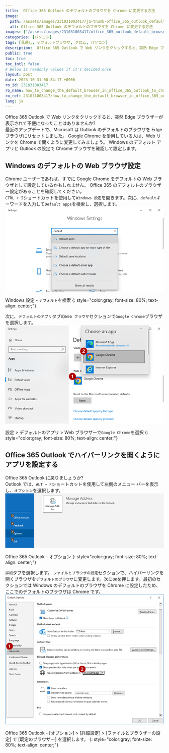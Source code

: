 ```yaml
---
title:  Office 365 Outlook のデフォルトのブラウザを Chrome に変更する方法
image:
  path: /assets/images/231031003417/ja-thumb-office_365_outlook_default_browser-win-i-settings-default-apps.png
  alt: Office 365 Outlook のデフォルトのブラウザを Chrome に変更する方法
images: ["/assets/images/231031003417/office_365_outlook_default_browser-win-i-settings-default-apps.png", "/assets/images/231031003417/office_365_outlook_default_browser-settings-default-apps-web-browser-google-chrome.png", "/assets/images/231031003417/office_365_outlook_default_browser-alt-f-options.png", "/assets/images/231031003417/office_365_outlook_default_browser-outlook-options.png"]
categories: [パソコン]
tags: [見通し, デフォルトブラウザ, クロム, パソコン]
description:  Office 365 Outlook で Web リンクをクリックすると、突然 Edge ブラウザーが表示されて不便になったことはありませんか?最近のアップデートで、Microsoft は Outlook のデフォルトのブラウザを Edge ブラウザにリセットしました。 Google Chrome を愛用している人は、Web リンクを Chrome で開くように変更してみましょう。 Windows のデフォルト アプリと Outlook の設定で Chrome ブラウザを確認して設定します。
public: true
toc: true
toc_intl: false
# Below is readonly values if it's decided once
layout: post
date: 2023-10-31 00:34:17 +0900
ro_id: 231031003417
ro_name: how_to_change_the_default_browser_in_office_365_outlook_to_chrome
ro_ref: 231031003417/how_to_change_the_default_browser_in_office_365_outlook_to_chrome
lang: ja
---
```

Office 365 Outlook で Web リンクをクリックすると、突然 Edge ブラウザーが表示されて不便になったことはありませんか?  
最近のアップデートで、Microsoft は Outlook のデフォルトのブラウザを Edge ブラウザにリセットしました。 Google Chrome を愛用している人は、Web リンクを Chrome で開くように変更してみましょう。 Windows のデフォルト アプリと Outlook の設定で Chrome ブラウザを確認して設定します。  
## Windows のデフォルトの Web ブラウザ設定
Chrome ユーザーであれば、すでに Google Chrome をデフォルトの Web ブラウザとして設定しているかもしれません。 Office 365 のデフォルトのブラウザー設定があることを確認してください。  
`CTRL + I`ショートカットを使用して`Windows 設定`を開きます。次に、`default`キーワードを入力して`Default apps`を検索し、選択します。  
![Windows 設定 - `デフォルト`を検索](/assets/images/231031003417/office_365_outlook_default_browser-win-i-settings-default-apps.png)  

Windows 設定 - `デフォルト`を検索
{: style="color:gray; font-size: 80%; text-align: center;"}

次に、`デフォルトのアプリ`タブの`Web ブラウザ`セクションで`Google Chrome`ブラウザを選択します。  
![設定 > デフォルトのアプリ > Web ブラウザーで`Google Chrome`を選択](/assets/images/231031003417/office_365_outlook_default_browser-settings-default-apps-web-browser-google-chrome.png)  

設定 > デフォルトのアプリ > Web ブラウザーで`Google Chrome`を選択
{: style="color:gray; font-size: 80%; text-align: center;"}

## Office 365 Outlook でハイパーリンクを開くようにアプリを設定する
Office 365 Outlook に戻りましょうか?  
Outlook では、`ALT + F`ショートカットを使用して左側のメニュー バーを表示し、`オプション`を選択します。  
![Office 365 Outlook - オプション](/assets/images/231031003417/office_365_outlook_default_browser-alt-f-options.png)  

Office 365 Outlook - オプション
{: style="color:gray; font-size: 80%; text-align: center;"}

`詳細`タブを選択します。 `ファイルとブラウザの設定`セクションで、ハイパーリンクを開くブラウザを`デフォルトのブラウザ`に変更します。次に`OK`を押します。最初のセクションでは Windows のデフォルトのブラウザを Chrome に設定したため、ここでのデフォルトのブラウザは Chrome です。  
![Office 365 Outlook - [オプション] > [詳細設定] > [ファイルとブラウザーの設定] で [既定のブラウザー] を選択します。](/assets/images/231031003417/office_365_outlook_default_browser-outlook-options.png)  

Office 365 Outlook - [オプション] > [詳細設定] > [ファイルとブラウザーの設定] で [既定のブラウザー] を選択します。
{: style="color:gray; font-size: 80%; text-align: center;"}

